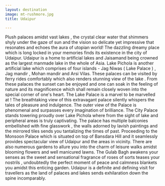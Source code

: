 ```yaml
---
layout: destination
image: mt-rushmore.jpg
title: Udaipur

---
```

Plush palaces amidst vast lakes , the crystal clear water that shimmers shyly under the gaze of sun and the vision so delicate yet impressive that resonates and echoes the aura of utopian world! The dazzling dreamy place which is long locked in your memories finds its existence in the city of Udaipur. 
Udaipur is a home to artificial lakes and Jaisamand being crowned as the largest manmade lake in the whole of Asia. Lake Pichola is another artificial lake which comprises of four islands - Jag Niwas ( Lake Palace ) , Jag mandir , Mohan mandir and Arsi Vilas. These palaces can be visited by ferry rides comfortably which also renders stunning view of the lake . From these palaces the sunset can be enjoyed and one can soak in the feeling of nature and its magnificence which shall remain closely woven into the special corner of one's heart. The Lake Palace is a marvel to be marvelled at ! The breathtaking view of this extravagant palace silently whispers the tales of pleasure and indulgence. The outer view of the Palace is phenomenal and surpasses every imagination of brilliance. 
The City Palace stands towering proudly over Lake Pichola where from the sight of lake and peripheral areas is truly captivating. The palace has multiple balconies embellished with fine  glasswork , the walls adorned by lavish paintings and the mirrored tiles sends you tantalizing the times of past.
Proceeding to the Monsoon Palace which is situated on top of Bansdara Hill and it seamlessly provides spectacular view of Udaipur and the areas in vicinity. There are also numerous gardens to allure you into the charm of leisure walks amidst blooming flowers and well manicured lawns. The Gulab Bagh awakens your senses as the sweet and sensational fragrance  of roses of sorts teases your nostrils , undoubtedly the perfect moment of peace and calmness blankets you amidst this enticing garden.
Udaipur is a definite and defining visit for travellers as the land of palaces and lakes sends exhilaration down the spine incomparably.
